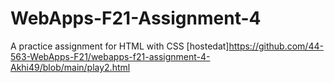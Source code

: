 # WebApps-F21-Assignment-4
A practice assignment for HTML with CSS
[hostedat]https://github.com/44-563-WebApps-F21/webapps-f21-assignment-4-Akhi49/blob/main/play2.html